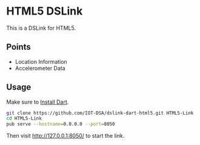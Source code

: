 # HTML5 DSLink

This is a DSLink for HTML5.

## Points

- Location Information
- Accelerometer Data

## Usage

Make sure to [Install Dart](https://www.dartlang.org/downloads/).

```bash
git clone https://github.com/IOT-DSA/dslink-dart-html5.git HTML5-Link
cd HTML5-Link
pub serve --hostname=0.0.0.0 --port=8050
```

Then visit http://127.0.0.1:8050/ to start the link.
